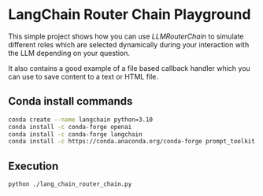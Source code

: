 # LangChain Router Chain Playground

This simple project shows how you can use *LLMRouterChain* to simulate different roles 
which are selected dynamically during your interaction with the LLM depending on your question.

It also contains a good example of a file based callback handler which you can use to save content to a text or HTML file.

## Conda install commands

```bash
conda create --name langchain python=3.10
conda install -c conda-forge openai
conda install -c conda-forge langchain
conda install -c https://conda.anaconda.org/conda-forge prompt_toolkit
```

## Execution

```bash
python ./lang_chain_router_chain.py
```